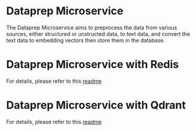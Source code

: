# Dataprep Microservice

The Dataprep Microservice aims to preprocess the data from various sources, either structured or unstructed data, to text data, and convert the text data to embedding vectors then store them in the database.

# Dataprep Microservice with Redis

For details, please refer to this [readme](redis/README.md)

# Dataprep Microservice with Qdrant

For details, please refer to this [readme](qdrant/README.md)
